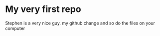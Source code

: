 # My very first repo
Stephen is a very nice guy. my github change and so do the files on your computer
